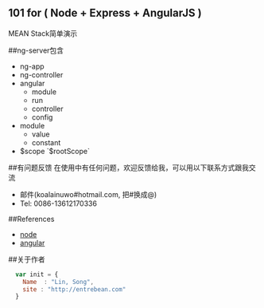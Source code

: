 ## 101 for ( Node + Express + AngularJS )
MEAN Stack简单演示

##ng-server包含

* ng-app
* ng-controller
* angular
	* module
	* run
	* controller
	* config
* module
	* value
	* constant
* $scope `$rootScope`


##有问题反馈
在使用中有任何问题，欢迎反馈给我，可以用以下联系方式跟我交流

* 邮件(koalainuwo#hotmail.com, 把#换成@)
* Tel: 0086-13612170336

##References

* [node](http://nodejs.org/) 
* [angular](http://angularjs.org)

##关于作者

```javascript
  var init = {
    Name  : "Lin, Song",
    site : "http://entrebean.com"
  }
```